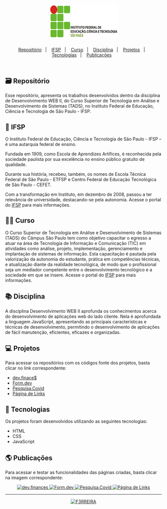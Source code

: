  <h1 align="center">
  <a href="https://spo.ifsp.edu.br/">
     <img alt="Logo IFSP" title="Logo IFSP" src="https://github.com/Karimangfn/Images-Perfil-Github/blob/main/logoIFSP.png" width="220px"/>
  </a>
 </h1>

<p align="center">
  <a href="https://github.com/F3RREIRA/DW2A4/blob/main/README.md#-repositório">Repositório</a>&nbsp;&nbsp;&nbsp;|&nbsp;&nbsp;&nbsp;
  <a href="#-ifsp">IFSP</a>&nbsp;&nbsp;&nbsp;|&nbsp;&nbsp;&nbsp;
  <a href="#-curso">Curso</a>&nbsp;&nbsp;&nbsp;|&nbsp;&nbsp;&nbsp;
  <a href="#-disciplina">Disciplina</a>&nbsp;&nbsp;&nbsp;|&nbsp;&nbsp;&nbsp;
  <a href="#-projetos">Projetos</a>&nbsp;&nbsp;&nbsp;|&nbsp;&nbsp;&nbsp;
  <a href="#-tecnologias">Tecnologias</a>&nbsp;&nbsp;&nbsp;|&nbsp;&nbsp;&nbsp;
  <a href="#-publicações">Publicações</a>&nbsp;&nbsp;&nbsp;
 </p>
 
 <br>

## 🗃️ Repositório

Esse repositório, apresenta os trabalhos desenvolvidos dentro da disciplina de Desenvolvimento WEB II, do Curso Superior de Tecnologia em Análise e Desenvolvimento de Sistemas (TADS), no Instituto Federal de Educação, Ciência e Tecnologia de São Paulo - IFSP.

## 🏫 IFSP

O Instituto Federal de Educação, Ciência e Tecnologia de São Paulo - IFSP – é uma autarquia federal de ensino.

Fundada em 1909, como Escola de Aprendizes Artífices, é reconhecida pela sociedade paulista por sua excelência no ensino público gratuito de qualidade.

Durante sua história, recebeu, também, os nomes de Escola Técnica Federal de São Paulo - ETFSP e Centro Federal de Educação Tecnológica de São Paulo - CEFET. 

Com a transformação em Instituto, em dezembro de 2008, passou a ter relevância de universidade, destacando-se pela autonomia. Acesse o portal do [IFSP](https://spo.ifsp.edu.br/) para mais informações.

## 👨‍💻 Curso

O Curso Superior de Tecnologia em Análise e Desenvolvimento de Sistemas (TADS) do Câmpus São Paulo tem como objetivo capacitar o egresso a atuar na área de Tecnologia de Informação e Comunicação (TIC) em atividades como análise, projeto, implementação, gerenciamento e implantação de sistemas de informação. Esta capacitação é pautada pela valorização da autonomia do estudante, prática em competências técnicas, e atualização diante da realidade tecnológica, de modo que o profissional seja um mediador competente entre o desenvolvimento tecnológico e a sociedade em que se insere. Acesse o portal do [IFSP](https://spo.ifsp.edu.br/tads) para mais informações.

## 📚 Disciplina

A disciplina Desenvolvimento WEB II aprofunda os conhecimentos acerca do desenvolvimento de aplicações web do lado cliente. Nela é aprofundada a linguagem JavaScript, apresentando as principais características e técnicas de desenvolvimento, permitindo o desenvolvimento de aplicações de fácil manutenção, eficientes, eficazes e organizadas.

## 💻 Projetos

Para acessar os repositórios com os códigos fonte dos projetos, basta clicar no link correspondente:

- [dev.finace$](https://github.com/F3RREIRA/DW2A4/tree/main/Atividades/A4)
- [Form.dev](https://github.com/F3RREIRA/DW2A4/tree/main/Atividades/A5)
- [Pesquisa.Covid](https://github.com/F3RREIRA/DW2A4/tree/main/Atividades/4A)
- [Página de Links](https://github.com/F3RREIRA/DW2A4/tree/main/P%C3%A1gina%20de%20links)
</p>



## 🚀 Tecnologias

Os projetos foram desenvolvidos utilizando as seguintes tecnologias:

- HTML
- CSS
- JavaScript

## 🌎 Publicações

Para acessar e testar as funcionalidades das páginas criadas, basta clicar na imagem correspondente:

<p align="center">
  <a href="https://f3rreira.github.io/DW2A4/Atividades/A4/">
    <img alt="dev.finances" title="dev.finance$" src="github/preview1.png" width="200px" border-radius="3px">
  </a>
  <a href="https://f3rreira.github.io/DW2A4/Atividades/A5">
    <img alt="Form.dev" title="Form.dev" src="github/preview2.png" width="200px">
  </a>
  <a href="https://f3rreira.github.io/DW2A4/Atividades/4A/">
    <img alt="Pesquisa.Covid" title="Pesquisa.Covid" src="github/preview3.png" width="200px">
  </a>
  <a href="https://f3rreira.github.io/DW2A4/Página de links">
    <img alt="Página de Links" title="Página de Links" src="Página de links/src/img/preview.png" width="200px">
  </a>
  
---
 <p align="center">
 <a href="https://github.com/F3RREIRA">
    <img alt="F3RREIRA" title="F3RREIRA" src="https://github.com/F3RREIRA/Portifolio/blob/main/github/logo.png" width="200px">
 </a>
 </p>

